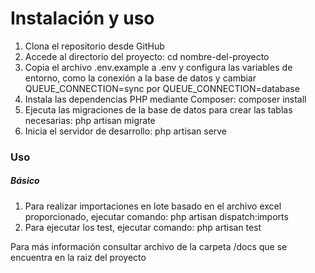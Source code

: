 <h1><strong>Instalación y uso</strong></h1>

1. Clona el repositorio desde GitHub
2. Accede al directorio del proyecto: cd nombre-del-proyecto
3. Copia el archivo .env.example a .env y configura las variables de entorno, como la conexión a la base de datos y cambiar QUEUE_CONNECTION=sync por QUEUE_CONNECTION=database
4. Instala las dependencias PHP mediante Composer: composer install
5. Ejecuta las migraciones de la base de datos para crear las tablas necesarias: php artisan migrate
6. Inicia el servidor de desarrollo: php artisan serve

<h3><strong>Uso</strong></h3>
<h5><strong>Básico</strong></h5>

1. Para realizar importaciones en lote basado en el archivo excel proporcionado, ejecutar comando: php artisan dispatch:imports
2. Para ejecutar los test, ejecutar comando: php artisan test

Para más información consultar archivo de la carpeta /docs que se encuentra en la raiz del proyecto



